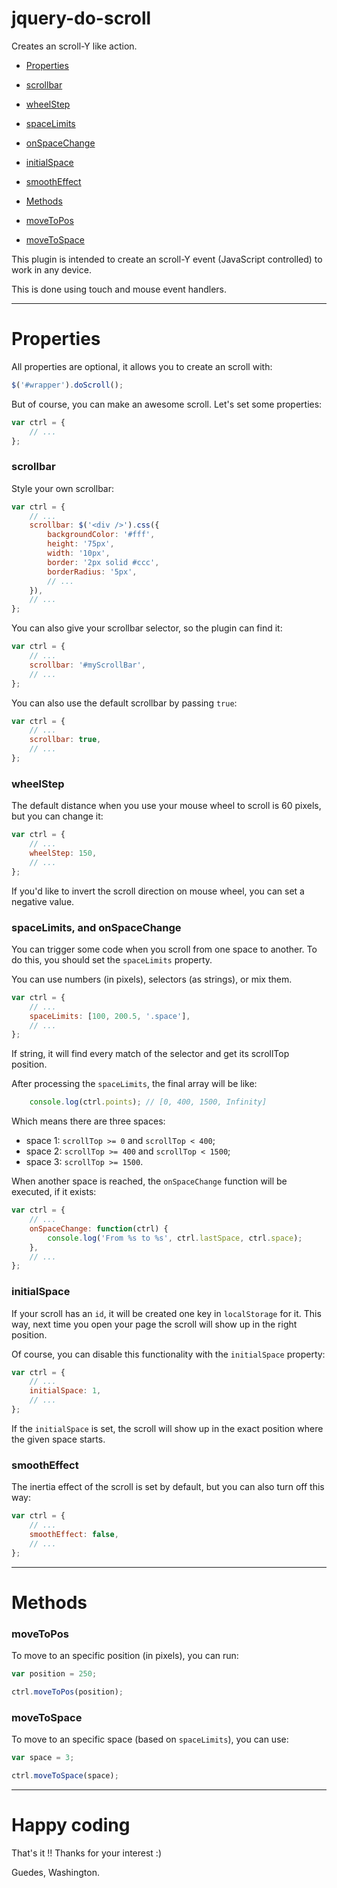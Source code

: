 # jquery-do-scroll
Creates an scroll-Y like action.

- [Properties](#properties)
 - [scrollbar](#scrollbar)
 - [wheelStep](#wheelstep)
 - [spaceLimits](#spacelimits-and-onspacechange)
 - [onSpaceChange](#spacelimits-and-onspacechange)
 - [initialSpace](#initialspace)
 - [smoothEffect](#smootheffect)
 
- [Methods](#methods)
 - [moveToPos](#movetopos)
 - [moveToSpace](#movetospace)

This plugin is intended to create an scroll-Y event (JavaScript controlled) to work in any device.

This is done using touch and mouse event handlers.

---

# Properties

All properties are optional, it allows you to create an scroll with:

```JavaScript
$('#wrapper').doScroll();
```

But of course, you can make an awesome scroll. Let's set some properties:

```JavaScript
var ctrl = {
    // ...
};
```

### scrollbar

Style your own scrollbar:

```JavaScript
var ctrl = {
    // ...
    scrollbar: $('<div />').css({
        backgroundColor: '#fff',
        height: '75px',
        width: '10px',
        border: '2px solid #ccc',
        borderRadius: '5px',
        // ...
    }),
    // ...
};
```

You can also give your scrollbar selector, so the plugin can find it:

```JavaScript
var ctrl = {
    // ...
    scrollbar: '#myScrollBar',
    // ...
};
```

You can also use the default scrollbar by passing `true`:

```JavaScript
var ctrl = {
    // ...
    scrollbar: true,
    // ...
};
```

### wheelStep

The default distance when you use your mouse wheel to scroll is 60 pixels, but you can change it:

```JavaScript
var ctrl = {
    // ...
    wheelStep: 150,
    // ...
};
```

If you'd like to invert the scroll direction on mouse wheel, you can set a negative value.

### spaceLimits, and onSpaceChange

You can trigger some code when you scroll from one space to another. To do this, you should set the `spaceLimits` property.

You can use numbers (in pixels), selectors (as strings), or mix them.

```JavaScript
var ctrl = {
    // ...
    spaceLimits: [100, 200.5, '.space'],
    // ...
};
```

If string, it will find every match of the selector and get its scrollTop position.

After processing the `spaceLimits`, the final array will be like:

```JavaScript
    console.log(ctrl.points); // [0, 400, 1500, Infinity]
```

Which means there are three spaces:

- space 1: `scrollTop >= 0` and `scrollTop < 400`;
- space 2: `scrollTop >= 400` and `scrollTop < 1500`;
- space 3: `scrollTop >= 1500`.

When another space is reached, the `onSpaceChange` function will be executed, if it exists: 

```JavaScript
var ctrl = {
    // ...
    onSpaceChange: function(ctrl) {
        console.log('From %s to %s', ctrl.lastSpace, ctrl.space);
    },
    // ...
};
```

### initialSpace

If your scroll has an `id`, it will be created one key in `localStorage` for it. This way, next time you open your page the scroll will show up in the right position.

Of course, you can disable this functionality with the `initialSpace` property:

```JavaScript
var ctrl = {
    // ...
    initialSpace: 1,
    // ...
};
```

If the `initialSpace` is set, the scroll will show up in the exact position where the given space starts.

### smoothEffect

The inertia effect of the scroll is set by default, but you can also turn off this way:

```JavaScript
var ctrl = {
    // ...
    smoothEffect: false,
    // ...
};
```

---

# Methods

### moveToPos

To move to an specific position (in pixels), you can run:

```JavaScript
var position = 250;

ctrl.moveToPos(position);
```

### moveToSpace

To move to an specific space (based on `spaceLimits`), you can use:

```JavaScript
var space = 3;

ctrl.moveToSpace(space);
```

---

# Happy coding

That's it !! Thanks for your interest :)

Guedes, Washington.
